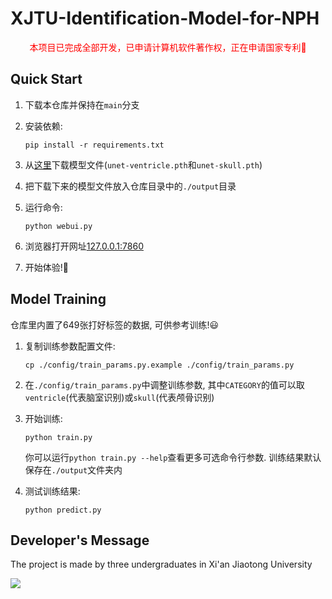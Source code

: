 # XJTU-Identification-Model-for-NPH

<p align="center" style="color: red">本项目已完成全部开发，已申请计算机软件著作权，正在申请国家专利🎉</p>

## Quick Start

1. 下载本仓库并保持在`main`分支
2. 安装依赖:

    ```shell
    pip install -r requirements.txt
    ```

3. 从[这里](https://github.com/Orion-zhen/project-brain/releases)下载模型文件(`unet-ventricle.pth`和`unet-skull.pth`)
4. 把下载下来的模型文件放入仓库目录中的`./output`目录
5. 运行命令:

    ```shell
    python webui.py
    ```

6. 浏览器打开网址[127.0.0.1:7860](http://127.0.0.1:7860)
7. 开始体验!🤗

## Model Training

仓库里内置了649张打好标签的数据, 可供参考训练!😃

1. 复制训练参数配置文件:

    ```shell
    cp ./config/train_params.py.example ./config/train_params.py
    ```

2. 在`./config/train_params.py`中调整训练参数, 其中`CATEGORY`的值可以取`ventricle`(代表脑室识别)或`skull`(代表颅骨识别)
3. 开始训练:

    ```shell
    python train.py
    ```

    你可以运行`python train.py --help`查看更多可选命令行参数. 训练结果默认保存在`./output`文件夹内
4. 测试训练结果:

    ```shell
    python predict.py
    ```

## Developer's Message

The project is made by three undergraduates in Xi'an Jiaotong University

<a href="https://github.com/NPH-XJTU/NPH-Final/graphs/contributors">
  <img src="https://contrib.rocks/image?repo=NPH-XJTU/NPH-Final" />
</a>
